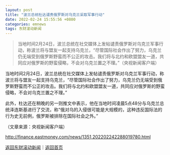```yaml
---
layout: post
title: "波兰总统杜达谴责俄罗斯对乌克兰采取军事行动"
date: 2022-02-24 15:55:56 +0800
categories: emnews
tags: 东财滚动新闻
---
```

> 当地时间2月24日，波兰总统在社交媒体上发帖谴责俄罗斯对乌克兰军事行动，称波兰将与盟友一起支持乌克兰，“尽管国际社会作出了努力，乌克兰仍无端受到俄罗斯野蛮而不公正的攻击。我们将与北约和欧盟盟友一道，共同应对俄罗斯的野蛮侵略，不会对乌克兰置之不理。”（央视新闻客户端）

<p>当地时间2月24日，波兰总统在社交媒体上发帖谴责俄罗斯对乌克兰军事行动，称波兰将与盟友一起支持乌克兰，“尽管国际社会作出了努力，乌克兰仍无端受到俄罗斯野蛮而不公正的攻击。我们将与北约和欧盟盟友一道，共同应对俄罗斯的野蛮侵略，不会对乌克兰置之不理。”</p>
 <p>此外，杜达还在稍晚的另一则推文中表示，他在当地时间凌晨5点48分与乌克兰总统泽连斯基进行了交流，称“俄对乌的入侵很可能是大规模的，这种违反国际法的行为史无前例，俄罗斯被排除在国际社会之外。”</p><p class="em_media">（文章来源：央视新闻客户端）</p>

<http://finance.eastmoney.com/news/1351,202202242288019780.html>

[返回东财滚动新闻](//finews.withounder.com/emnews/)｜[返回首页](//finews.withounder.com/)